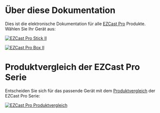 # Über diese Dokumentation

Dies ist die elektronische Dokumentation für alle [EZCast Pro](https://www.ezcastpro.de) Produkte. Wählen Sie Ihr Gerät aus:

<a href="https://doc.ezcastpro.de/Pro-Stick-D10/" align="left" target="_self"><img src="/images/ezcastproII_stick_small.png" alt="EZCast Pro Stick II"></a>

<a href="https://doc.ezcastpro.de/Pro-Box-B10/" align="left" target="_self"><img src="/images/ezcastproII_box_small.jpg" alt="EZCast Pro Box II"></a>

# Produktvergleich der EZCast Pro Serie

Entscheiden Sie sich für das passende Gerät mit dem [Produktvergleich](https://download.stueber.de/doc/de/ezcastpro/ezcastpro.produktvergleich.de.pdf) der EZCast Pro Serie:

<a href="https://download.stueber.de/doc/de/ezcastpro/ezcastpro.produktvergleich.de.pdf" align="left" target="_self"><img src="/images/ezcastpro.produktvergleich.de.png" alt="EZCast Pro Produktvergleich"></a>